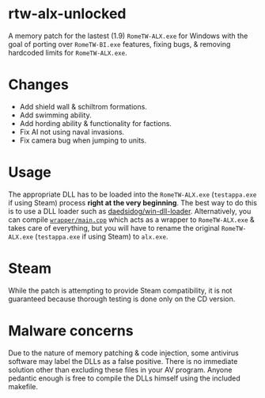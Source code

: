 # rtw-alx-unlocked
A memory patch for the lastest (1.9) `RomeTW-ALX.exe` for Windows with the goal of porting over `RomeTW-BI.exe` features, fixing bugs, & removing hardcoded limits for `RomeTW-ALX.exe`.

# Changes
* Add shield wall & schiltrom formations.
* Add swimming ability.
* Add hording ability & functionality for factions.
* Fix AI not using naval invasions.
* Fix camera bug when jumping to units.

# Usage
The appropriate DLL has to be loaded into the `RomeTW-ALX.exe` (`testappa.exe` if using Steam) process **right at the very beginning**. The best way to do this is to use a DLL loader such as [daedsidog/win-dll-loader](https://github.com/daedsidog/win-dll-loader).
Alternatively, you can compile [`wrapper/main.cpp`](https://github.com/daedsidog/rtw-alx-unlocked/blob/master/wrapper/main.cpp) which acts as a wrapper to `RomeTW-ALX.exe` & takes care of everything, but you will have to rename the original `RomeTW-ALX.exe` (`testappa.exe` if using Steam) to `alx.exe`.

# Steam
While the patch is attempting to provide Steam compatibility, it is not guaranteed because thorough testing is done only on the CD version.

# Malware concerns
Due to the nature of memory patching & code injection, some antivirus software may label the DLLs as a false positive. There is no immediate solution other than excluding these files in your AV program. Anyone pedantic enough is free to compile the DLLs himself using the included makefile.
